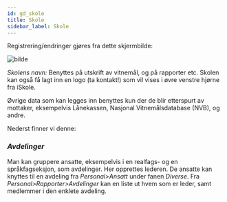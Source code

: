 ```yaml
---
id: gd_skole
title: Skole
sidebar_label: Skole
---
```


Registrering/endringer gjøres fra dette skjermbilde:

![bilde](https://github.com/BarmanHanssen/iskole/assets/80097133/564d012e-52a5-4b80-a63a-784b26467211)

_Skolens navn:_ 
Benyttes på utskrift av vitnemål, og på rapporter etc.  Skolen kan også få lagt inn en logo (ta kontakt!) som vil vises i øvre venstre hjørne fra iSkole. 

Øvrige data som kan legges inn benyttes kun der de blir etterspurt av mottaker, eksempelvis Lånekassen, Nasjonal Vitnemålsdatabase (NVB), og andre.

Nederst finner vi denne:
 
### _Avdelinger_
Man kan gruppere ansatte, eksempelvis i en realfags- og en språkfagseksjon, som avdelinger. Her opprettes lederen. De ansatte kan knyttes til en avdeling fra _Personal>Ansatt_ under fanen _Diverse_. Fra _Personal>Rapporter>Avdelinger_ kan en liste ut hvem som er leder, samt medlemmer i den enklete avdeling.
